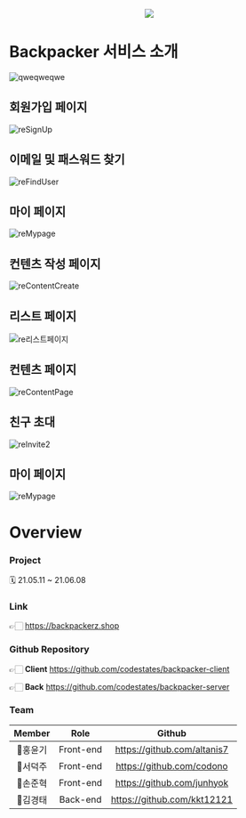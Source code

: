 <p align="center"><img src="https://images.velog.io/images/altanis7/post/002874b6-45cc-4b51-8058-a1160fa7685c/%EB%B0%B1%ED%8C%A9%EC%BB%A4%EB%A1%9C%EA%B3%A0.png" /></p>

# Backpacker 서비스 소개
![qweqweqwe](https://user-images.githubusercontent.com/76761615/120923140-f3910c80-c707-11eb-9d7e-df1d3315943b.gif)


## 회원가입 페이지
![reSignUp](https://user-images.githubusercontent.com/76761615/121054313-31b92980-c7f7-11eb-80ae-f4d7706eaccf.gif)

## 이메일 및 패스워드 찾기
![reFindUser](https://user-images.githubusercontent.com/76761615/121054652-878dd180-c7f7-11eb-8410-cb66921b4919.gif)

## 마이 페이지
![reMypage](https://user-images.githubusercontent.com/76761615/121054020-e868da00-c7f6-11eb-858c-01fe4ba3e814.gif)

## 컨텐츠 작성 페이지
![reContentCreate](https://user-images.githubusercontent.com/76761615/121054985-d63b6b80-c7f7-11eb-9700-a5a251687352.gif)

## 리스트 페이지
![re리스트페이지](https://user-images.githubusercontent.com/76761615/121052684-92dffd80-c7f5-11eb-9023-7319e491bf60.gif)

## 컨텐츠 페이지
![reContentPage](https://user-images.githubusercontent.com/76761615/121053258-20235200-c7f6-11eb-982c-e7927427822b.gif)

## 친구 초대 
![reInvite2](https://user-images.githubusercontent.com/76761615/121053760-a5a70200-c7f6-11eb-8ad3-309610e2d5a7.gif)

## 마이 페이지
![reMypage](https://user-images.githubusercontent.com/76761615/121054020-e868da00-c7f6-11eb-858c-01fe4ba3e814.gif)











# Overview

### Project
🗓 21.05.11 ~ 21.06.08

### Link
👉🏻 https://backpackerz.shop

### Github Repository
👉🏻 **Client** https://github.com/codestates/backpacker-client

👉🏻 **Back** https://github.com/codestates/backpacker-server

### Team
|Member|Role|Github|
|:---:|:---:|:---:|
|🤴홍윤기|Front-end|https://github.com/altanis7|
|🤵서덕주|Front-end|https://github.com/codono|
|🤵‍손준혁|Front-end|https://github.com/junhyok|
|🤵‍김경태|Back-end|https://github.com/kkt12121|


